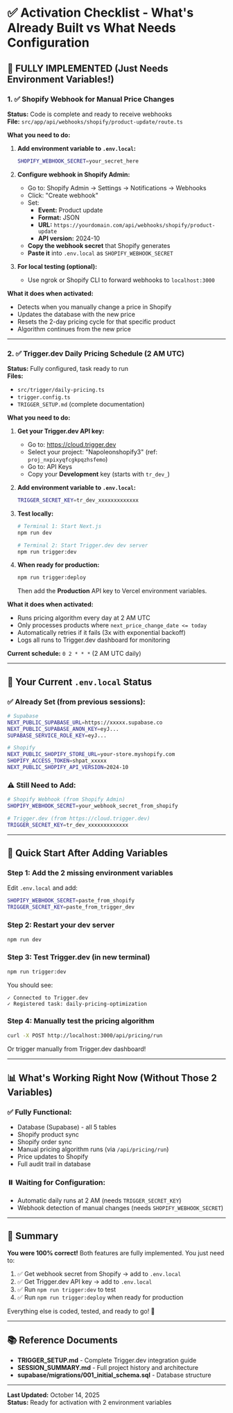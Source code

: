 # ✅ Activation Checklist - What's Already Built vs What Needs Configuration

## 🎉 FULLY IMPLEMENTED (Just Needs Environment Variables!)

### 1. ✅ Shopify Webhook for Manual Price Changes
**Status:** Code is complete and ready to receive webhooks  
**File:** `src/app/api/webhooks/shopify/product-update/route.ts`

**What you need to do:**

1. **Add environment variable to `.env.local`:**
   ```bash
   SHOPIFY_WEBHOOK_SECRET=your_secret_here
   ```

2. **Configure webhook in Shopify Admin:**
   - Go to: Shopify Admin → Settings → Notifications → Webhooks
   - Click: "Create webhook"
   - Set:
     - **Event:** Product update
     - **Format:** JSON
     - **URL:** `https://yourdomain.com/api/webhooks/shopify/product-update`
     - **API version:** 2024-10
   - **Copy the webhook secret** that Shopify generates
   - **Paste it** into `.env.local` as `SHOPIFY_WEBHOOK_SECRET`

3. **For local testing (optional):**
   - Use ngrok or Shopify CLI to forward webhooks to `localhost:3000`

**What it does when activated:**
- Detects when you manually change a price in Shopify
- Updates the database with the new price
- Resets the 2-day pricing cycle for that specific product
- Algorithm continues from the new price

---

### 2. ✅ Trigger.dev Daily Pricing Schedule (2 AM UTC)
**Status:** Fully configured, task ready to run  
**Files:** 
- `src/trigger/daily-pricing.ts`
- `trigger.config.ts`
- `TRIGGER_SETUP.md` (complete documentation)

**What you need to do:**

1. **Get your Trigger.dev API key:**
   - Go to: https://cloud.trigger.dev
   - Select your project: "Napoleonshopify3" (ref: `proj_nxpixyqfcgkpqzhsfemo`)
   - Go to: API Keys
   - Copy your **Development** key (starts with `tr_dev_`)

2. **Add environment variable to `.env.local`:**
   ```bash
   TRIGGER_SECRET_KEY=tr_dev_xxxxxxxxxxxxx
   ```

3. **Test locally:**
   ```bash
   # Terminal 1: Start Next.js
   npm run dev
   
   # Terminal 2: Start Trigger.dev dev server
   npm run trigger:dev
   ```

4. **When ready for production:**
   ```bash
   npm run trigger:deploy
   ```
   Then add the **Production** API key to Vercel environment variables.

**What it does when activated:**
- Runs pricing algorithm every day at 2 AM UTC
- Only processes products where `next_price_change_date <= today`
- Automatically retries if it fails (3x with exponential backoff)
- Logs all runs to Trigger.dev dashboard for monitoring

**Current schedule:** `0 2 * * *` (2 AM UTC daily)

---

## 📝 Your Current `.env.local` Status

### ✅ Already Set (from previous sessions):
```bash
# Supabase
NEXT_PUBLIC_SUPABASE_URL=https://xxxxx.supabase.co
NEXT_PUBLIC_SUPABASE_ANON_KEY=eyJ...
SUPABASE_SERVICE_ROLE_KEY=eyJ...

# Shopify
NEXT_PUBLIC_SHOPIFY_STORE_URL=your-store.myshopify.com
SHOPIFY_ACCESS_TOKEN=shpat_xxxxx
NEXT_PUBLIC_SHOPIFY_API_VERSION=2024-10
```

### ⚠️ Still Need to Add:
```bash
# Shopify Webhook (from Shopify Admin)
SHOPIFY_WEBHOOK_SECRET=your_webhook_secret_from_shopify

# Trigger.dev (from https://cloud.trigger.dev)
TRIGGER_SECRET_KEY=tr_dev_xxxxxxxxxxxxx
```

---

## 🚀 Quick Start After Adding Variables

### Step 1: Add the 2 missing environment variables
Edit `.env.local` and add:
```bash
SHOPIFY_WEBHOOK_SECRET=paste_from_shopify
TRIGGER_SECRET_KEY=paste_from_trigger_dev
```

### Step 2: Restart your dev server
```bash
npm run dev
```

### Step 3: Test Trigger.dev (in new terminal)
```bash
npm run trigger:dev
```

You should see:
```
✓ Connected to Trigger.dev
✓ Registered task: daily-pricing-optimization
```

### Step 4: Manually test the pricing algorithm
```bash
curl -X POST http://localhost:3000/api/pricing/run
```

Or trigger manually from Trigger.dev dashboard!

---

## 📊 What's Working Right Now (Without Those 2 Variables)

### ✅ Fully Functional:
- Database (Supabase) - all 5 tables
- Shopify product sync
- Shopify order sync
- Manual pricing algorithm runs (via `/api/pricing/run`)
- Price updates to Shopify
- Full audit trail in database

### ⏸️ Waiting for Configuration:
- Automatic daily runs at 2 AM (needs `TRIGGER_SECRET_KEY`)
- Webhook detection of manual changes (needs `SHOPIFY_WEBHOOK_SECRET`)

---

## 🎯 Summary

**You were 100% correct!** Both features are fully implemented. You just need to:

1. ✅ Get webhook secret from Shopify → add to `.env.local`
2. ✅ Get Trigger.dev API key → add to `.env.local`
3. ✅ Run `npm run trigger:dev` to test
4. ✅ Run `npm run trigger:deploy` when ready for production

Everything else is coded, tested, and ready to go! 🚀

---

## 📚 Reference Documents

- **TRIGGER_SETUP.md** - Complete Trigger.dev integration guide
- **SESSION_SUMMARY.md** - Full project history and architecture
- **supabase/migrations/001_initial_schema.sql** - Database structure

---

**Last Updated:** October 14, 2025  
**Status:** Ready for activation with 2 environment variables

